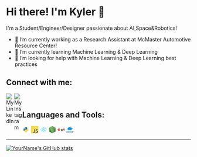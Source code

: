 # Hi there! I'm Kyler 👋

I'm a Student/Engineer/Designer passionate about AI,Space&Robotics!

- 🔭 I’m currently working as a Research Assistant at McMaster Automotive Resource Center!
- 🌱 I’m currently learning Machine Learning & Deep Learning
- 🤔 I’m looking for help with Machine Learning & Deep Learning best practices

## Connect with me:

[<img align="left" alt="My LinkedIn" width="22px" src="https://cdn.jsdelivr.net/npm/simple-icons@v3/icons/linkedin.svg" />][linkedin]
[<img align="left" alt="My Instagram" width="22px" src="https://cdn.jsdelivr.net/npm/simple-icons@v3/icons/instagram.svg" />][instagram]

<br />

## Languages and Tools:

<code><img height="20" src="https://raw.githubusercontent.com/github/explore/master/topics/python/python.png"></code>
<code><img height="20" src="https://raw.githubusercontent.com/github/explore/master/topics/javascript/javascript.png"></code>
<code><img height="20" src="https://raw.githubusercontent.com/github/explore/master/topics/react/react.png"></code>
<code><img height="20" src="https://raw.githubusercontent.com/github/explore/master/topics/nodejs/nodejs.png"></code>
<code><img height="20" src="https://raw.githubusercontent.com/github/explore/master/topics/git/git.png"></code>
<code><img height="20" src="https://raw.githubusercontent.com/github/explore/master/topics/docker/docker.png"></code>

<!-- Add or remove languages and tools as needed -->

---

[![YourName's GitHub stats](https://github-readme-stats.vercel.app/api?username=YourGitHubUsername&show_icons=true&theme=radical)](https://github.com/YourGitHubUsername/github-readme-stats)

<!-- Feel free to remove the stats section if you don't want to display it -->

[website]: https://your-website.com
[linkedin]: https://www.linkedin.com/in/kyler-witvoet/
[twitter]: https://twitter.com/your-twitter-username
[instagram]: https://www.instagram.com/kylrw_/
